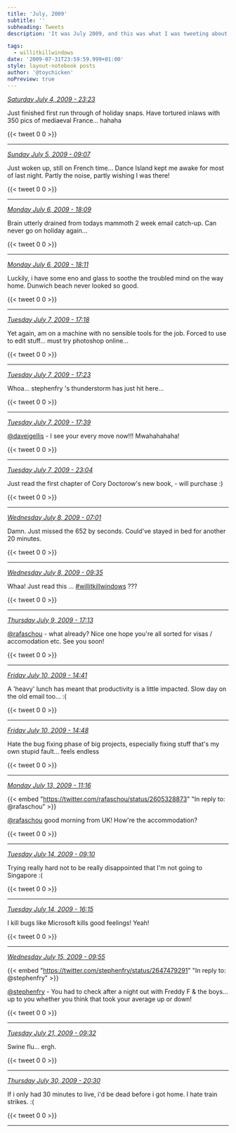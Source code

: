 ```yaml
---
title: 'July, 2009'
subtitle: ''
subheading: Tweets
description: 'It was July 2009, and this was what I was tweeting about...'

tags:
  - willitkillwindows
date: '2009-07-31T23:59:59.999+01:00'
style: layout-notebook posts
author: '@toychicken'
noPreview: true
---
```


<p><a id="2474866259" href="#2474866259"><em title="2009-07-04T23:23:55.000+01:00">Saturday July 4, 2009 - 23:23</em></a></p>
      
Just finished first run through of holiday snaps. Have tortured inlaws with 350 pics of mediaeval France... hahaha

{{< tweet 0 0 >}}

---

<p><a id="2480210864" href="#2480210864"><em title="2009-07-05T09:07:30.000+01:00">Sunday July 5, 2009 - 09:07</em></a></p>
      
Just woken up, still on French time... Dance Island kept me awake for most of last night. Partly the noise, partly wishing I was there!

{{< tweet 0 0 >}}

---

<p><a id="2499723035" href="#2499723035"><em title="2009-07-06T18:09:26.000+01:00">Monday July 6, 2009 - 18:09</em></a></p>
      
Brain utterly drained from todays mammoth 2 week email catch-up. Can never go on holiday again...

{{< tweet 0 0 >}}

---

<p><a id="2499753186" href="#2499753186"><em title="2009-07-06T18:11:33.000+01:00">Monday July 6, 2009 - 18:11</em></a></p>
      
Luckily, i have some eno and glass to soothe the troubled mind on the way home. Dunwich beach never looked so good.

{{< tweet 0 0 >}}

---

<p><a id="2516218708" href="#2516218708"><em title="2009-07-07T17:18:51.000+01:00">Tuesday July 7, 2009 - 17:18</em></a></p>
      
Yet again, am on a machine with no sensible tools for the job. Forced to use  to edit stuff... must try photoshop online...

{{< tweet 0 0 >}}

---

<p><a id="2516285156" href="#2516285156"><em title="2009-07-07T17:23:01.000+01:00">Tuesday July 7, 2009 - 17:23</em></a></p>
      
Whoa... stephenfry 's thunderstorm has just hit here...

{{< tweet 0 0 >}}

---

<p><a id="2516542290" href="#2516542290"><em title="2009-07-07T17:39:10.000+01:00">Tuesday July 7, 2009 - 17:39</em></a></p>
      
[@davejgellis](https://twitter.com/@davejgellis)  - I see your every move now!!! Mwahahahaha!

{{< tweet 0 0 >}}

---

<p><a id="2521979739" href="#2521979739"><em title="2009-07-07T23:04:09.000+01:00">Tuesday July 7, 2009 - 23:04</em></a></p>
      
Just read the first chapter of Cory Doctorow's new book,  - will purchase :)

{{< tweet 0 0 >}}

---

<p><a id="2528483941" href="#2528483941"><em title="2009-07-08T07:01:00.000+01:00">Wednesday July 8, 2009 - 07:01</em></a></p>
      
Damn. Just missed the 652 by seconds. Could've stayed in bed for another 20 minutes.

{{< tweet 0 0 >}}

---

<p><a id="2529761525" href="#2529761525"><em title="2009-07-08T09:35:14.000+01:00">Wednesday July 8, 2009 - 09:35</em></a></p>
      
Whaa! Just read this  ... [#willitkillwindows](/tags/willitkillwindows) ???

{{< tweet 0 0 >}}

---

<p><a id="2552336253" href="#2552336253"><em title="2009-07-09T17:13:05.000+01:00">Thursday July 9, 2009 - 17:13</em></a></p>
      
[@rafaschou](https://twitter.com/@rafaschou)  - what already? Nice one hope you're all sorted for visas / accomodation etc. See you soon!

{{< tweet 0 0 >}}

---

<p><a id="2568040869" href="#2568040869"><em title="2009-07-10T14:41:54.000+01:00">Friday July 10, 2009 - 14:41</em></a></p>
      
A 'heavy' lunch has meant that productivity is a little impacted. Slow day on the old email too... :(

{{< tweet 0 0 >}}

---

<p><a id="2568126018" href="#2568126018"><em title="2009-07-10T14:48:22.000+01:00">Friday July 10, 2009 - 14:48</em></a></p>
      
Hate the bug fixing phase of big projects, especially fixing stuff that's my own stupid fault... feels endless

{{< tweet 0 0 >}}

---

<p><a id="2612225971" href="#2612225971"><em title="2009-07-13T11:16:12.000+01:00">Monday July 13, 2009 - 11:16</em></a></p>
      
{{< embed "https://twitter.com/rafaschou/status/2605328873" "In reply to: @rafaschou" >}}


[@rafaschou](https://twitter.com/@rafaschou)  good morning from UK! How're the accommodation?

{{< tweet 0 0 >}}

---

<p><a id="2629277208" href="#2629277208"><em title="2009-07-14T09:10:42.000+01:00">Tuesday July 14, 2009 - 09:10</em></a></p>
      
Trying really hard not to be really disappointed that I'm not going to Singapore :(

{{< tweet 0 0 >}}

---

<p><a id="2633504687" href="#2633504687"><em title="2009-07-14T16:15:37.000+01:00">Tuesday July 14, 2009 - 16:15</em></a></p>
      
I kill bugs like Microsoft kills good feelings! Yeah!

{{< tweet 0 0 >}}

---

<p><a id="2648342882" href="#2648342882"><em title="2009-07-15T09:55:28.000+01:00">Wednesday July 15, 2009 - 09:55</em></a></p>
      
{{< embed "https://twitter.com/stephenfry/status/2647479291" "In reply to: @stephenfry" >}}


[@stephenfry](https://twitter.com/@stephenfry)  - You had to check after a night out with Freddy F & the boys... up to you whether you think that took your average up or down!

{{< tweet 0 0 >}}

---

<p><a id="2754902980" href="#2754902980"><em title="2009-07-21T09:32:48.000+01:00">Tuesday July 21, 2009 - 09:32</em></a></p>
      
Swine flu... ergh.

{{< tweet 0 0 >}}

---

<p><a id="2936209075" href="#2936209075"><em title="2009-07-30T20:30:45.000+01:00">Thursday July 30, 2009 - 20:30</em></a></p>
      
If i only had 30 minutes to live, i'd be dead before i got home. I hate train strikes. :(

{{< tweet 0 0 >}}

---
